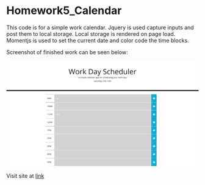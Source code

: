 # Homework5_Calendar
This code is for a simple work calendar. Jquery is used capture inputs and post them to local storage. Local storage is rendered on page load. Momentjs is used to set the current date and color code the time blocks. 

Screenshot of finished work can be seen below:

![Homework Screenshot](./assets/images/Homework5_Screenshot.png)

Visit site at [link](https://bhodge166.github.io/Day-Planner/)
